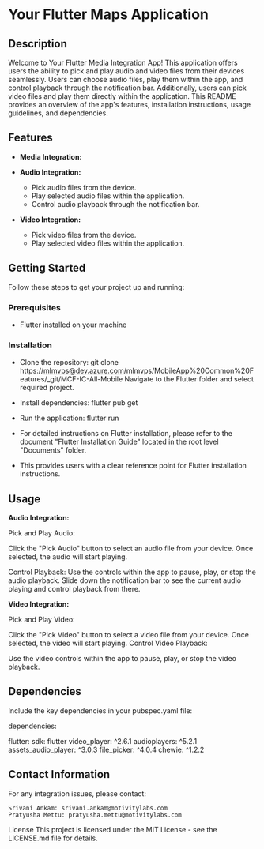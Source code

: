 # Your Flutter Maps Application

## Description

Welcome to Your Flutter Media Integration App! This application offers users the ability to pick and play audio and video files from their devices seamlessly. Users can choose audio files, play them within the app, and control playback through the notification bar. Additionally, users can pick video files and play them directly within the application. This README provides an overview of the app's features, installation instructions, usage guidelines, and dependencies.
## Features

- **Media Integration:**

- **Audio Integration:**
  - Pick audio files from the device.
  - Play selected audio files within the application. 
  - Control audio playback through the notification bar.

- **Video Integration:**
  - Pick video files from the device.
  - Play selected video files within the application.


## Getting Started

Follow these steps to get your project up and running:

### Prerequisites

- Flutter installed on your machine

### Installation

- Clone the repository: git clone https://mlmvps@dev.azure.com/mlmvps/MobileApp%20Common%20Features/_git/MCF-IC-All-Mobile
  Navigate to the Flutter folder and select required project.

- Install dependencies: flutter pub get
- Run the application: flutter run
- For detailed instructions on Flutter installation, please refer to the document "Flutter Installation Guide" located in the root level "Documents" folder.

- This provides users with a clear reference point for Flutter installation instructions.


## Usage

**Audio Integration:**

Pick and Play Audio:

Click the "Pick Audio" button to select an audio file from your device.
Once selected, the audio will start playing.

Control Playback:
Use the controls within the app to pause, play, or stop the audio playback.
Slide down the notification bar to see the current audio playing and control playback from there.

**Video Integration:**

Pick and Play Video:

Click the "Pick Video" button to select a video file from your device.
Once selected, the video will start playing.
Control Video Playback:

Use the video controls within the app to pause, play, or stop the video playback.

## Dependencies
Include the key dependencies in your pubspec.yaml file:

dependencies:

 flutter:
    sdk: flutter
  video_player: ^2.6.1
  audioplayers: ^5.2.1
  assets_audio_player: ^3.0.3
  file_picker: ^4.0.4
  chewie: ^1.2.2

 
## Contact Information
 For any integration issues, please contact:

    Srivani Ankam: srivani.ankam@motivitylabs.com
    Pratyusha Mettu: pratyusha.mettu@motivitylabs.com


License
This project is licensed under the MIT License - see the LICENSE.md file for details.